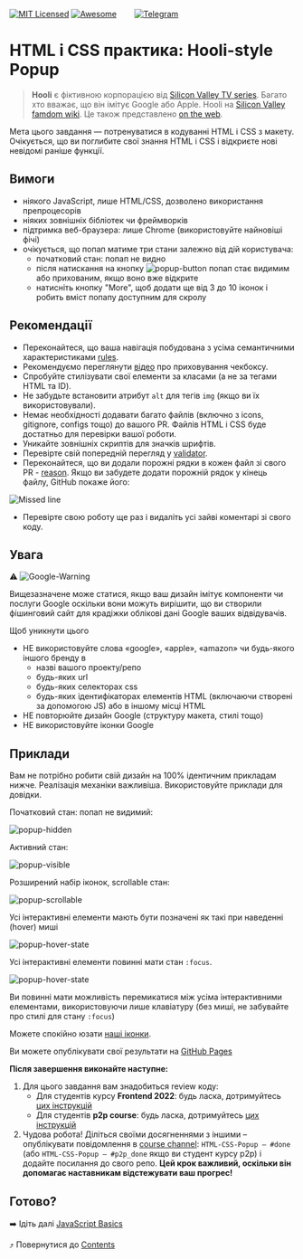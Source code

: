 [![MIT Licensed][icon-mit]][license]
[![Awesome][icon-awesome]][awesome]
&nbsp;&nbsp;&nbsp;&nbsp;&nbsp;&nbsp;
[![Telegram][icon-chat]][chat]

# HTML і CSS практика: Hooli-style Popup

> **Hooli** є фіктивною корпорацією від
> [Silicon Valley TV series](https://www.imdb.com/title/tt2575988/).
> Багато хто вважає, що він імітує Google або Apple.
> Hooli на [Silicon Valley famdom wiki](https://silicon-valley.fandom.com/wiki/Hooli).
> Це також представлено [on the web](http://www.hooli.xyz/).

Мета цього завдання — потренуватися в кодуванні HTML і CSS з макету. Очікується, що ви поглибите свої знання HTML і CSS і відкриєте нові невідомі раніше функції.

## Вимоги

- ніякого JavaScript, лише HTML/CSS, дозволено використання препроцесорів
- ніяких зовнішніх бібліотек чи фреймворків
- підтримка веб-браузера: лише Chrome (використовуйте найновіші фічі)
- очікується, що попап матиме три стани залежно від дій користувача:
  - початковий стан: попап не видно
  - після натискання на кнопку ![popup-button](../img/popup-button.png)
    попап стає видимим або прихованим, якщо воно вже відкрите
  - натисніть кнопку "More", щоб додати ще від 3 до 10 іконок і
    робить вміст попапу доступним для скролу

## Рекомендації

- Переконайтеся, що ваша навігація побудована з усіма семантичними характеристиками [rules](https://developer.mozilla.org/en-US/docs/Web/HTML/Element/nav).
- Рекомендуємо переглянути [відео](https://www.youtube.com/watch?v=E6kLaaQFctU&ab_channel=VadimMakeev) про приховування чекбоксу.
- Спробуйте стилізувати свої елементи за класами (а не за тегами HTML та ID).
- Не забудьте встановити атрибут `alt` для тегів `img` (якщо ви їх використовували).
- Немає необхідності додавати багато файлів (включно з icons, gitignore, configs тощо) до вашого PR. Файлів HTML і CSS буде достатньо для перевірки вашої роботи.
- Уникайте зовнішніх скриптів для значків шрифтів.
- Перевірте свій попередній перегляд у [validator](https://validator.w3.org/).
- Переконайтеся, що ви додали порожні рядки в кожен файл зі свого PR - [reason](https://stackoverflow.com/questions/729692/why-should-text-files-end-with-a-newline).
  Якщо ви забудете додати порожній рядок у кінець файлу, GitHub покаже його:

![Missed line](https://user-images.githubusercontent.com/16196199/97906688-c123c900-1d4c-11eb-8424-75e9150b0705.png)

- Перевірте свою роботу ще раз і видаліть усі зайві коментарі зі свого коду.

## Увага

:warning: ![Google-Warning](https://place-hold.it/380x24/fff/f03c15?text=Important!+Google+may+ban+your+github+pages+domain!&bold)

Вищезазначене може статися, якщо ваш дизайн імітує компоненти чи послуги Google
оскільки вони можуть вирішити, що ви створили фішинговий сайт для крадіжки
облікові дані Google ваших відвідувачів.

Щоб уникнути цього

- НЕ використовуйте слова «google», «apple», «amazon» чи будь-якого іншого бренду в
  - назві вашого проекту/репо
  - будь-яких url
  - будь-яких селекторах css
  - будь-яких ідентифікаторах елементів HTML (включаючи створені за допомогою JS) або в іншому місці HTML
- НЕ повторюйте дизайн Google (структуру макета, стилі тощо)
- НЕ використовуйте іконки Google

## Приклади

Вам не потрібно робити свій дизайн на 100% ідентичним прикладам нижче.
Реалізація механіки важливіша.
Використовуйте приклади для довідки.

Початковий стан: попап не видимий:

![popup-hidden](../img/popup-hidden.png)

Активний стан:

![popup-visible](../img/popup-visible.png)

Розширений набір іконок, scrollable стан:

![popup-scrollable](../img/popup-scrollable.png)

Усі інтерактивні елементи мають бути позначені як такі при наведенні (hover) миші

![popup-hover-state](../img/popup-hover.png)

Усі інтерактивні елементи повинні мати стан `:focus`.

![popup-hover-state](../img/popup-focus.png)

Ви повинні мати можливість перемикатися між усіма інтерактивними елементами, використовуючи лише клавіатуру (без миші, не забувайте про стилі для стану `:focus`)

Можете спокійно юзати [наші іконки](https://github.com/kottans/frontend/raw/master/img/popup-icons.zip).

Ви можете опублікувати свої результати на
[GitHub Pages](https://help.github.com/articles/configuring-a-publishing-source-for-github-pages/)

**Після завершення виконайте наступне:**

1. Для цього завдання вам знадобиться review коду:
   - Для студентів курсу **Frontend 2022**: будь ласка, дотримуйтесь [цих інструкцій](https://github.com/kottans/frontend-2021-homeworks/blob/master/README.md)
   - Для студентів **p2p course**: будь ласка, дотримуйтесь [цих інструкцій](https://github.com/kottans/frontend-2019-p2p/blob/master/CONTRIBUTING.md)
1. Чудова робота! Діліться своїми досягненнями з іншими –
   опублікувати повідомлення в [course channel][chat]:
   `HTML-CSS-Popup — #done` (або `HTML-CSS-Popup — #p2p_done` якщо ви студент курсу p2p) і додайте посилання до свого репо. **Цей крок важливий, оскільки він допомагає наставникам відстежувати ваш прогрес!**

## Готово?

➡️ Ідіть далі [JavaScript Basics](js-basics.md)

⤴️ Повернутися до [Contents](../contents.md)

[icon-chat]: https://img.shields.io/badge/chat-on%20telegram-blue.svg
[icon-mit]: https://img.shields.io/badge/license-MIT-blue.svg
[icon-awesome]: https://cdn.rawgit.com/sindresorhus/awesome/d7305f38d29fed78fa85652e3a63e154dd8e8829/media/badge.svg
[license]: https://github.com/Kottans/web/blob/master/LICENSE.md
[awesome]: https://github.com/sindresorhus/awesome#front-end-development
[chat]: https://t.me/joinchat/CX8EF1JmLm9IM6J6oy2U7Q
